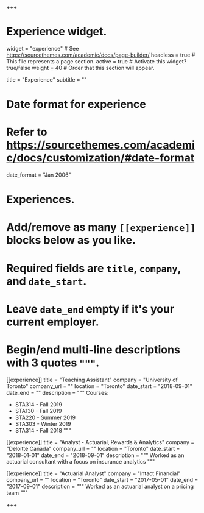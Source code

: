 +++
# Experience widget.
widget = "experience"  # See https://sourcethemes.com/academic/docs/page-builder/
headless = true  # This file represents a page section.
active = true  # Activate this widget? true/false
weight = 40  # Order that this section will appear.

title = "Experience"
subtitle = ""

# Date format for experience
#   Refer to https://sourcethemes.com/academic/docs/customization/#date-format
date_format = "Jan 2006"

# Experiences.
#   Add/remove as many `[[experience]]` blocks below as you like.
#   Required fields are `title`, `company`, and `date_start`.
#   Leave `date_end` empty if it's your current employer.
#   Begin/end multi-line descriptions with 3 quotes `"""`.

[[experience]]
  title = "Teaching Assistant"
  company = "University of Toronto"
  company_url = ""
  location = "Toronto"
  date_start = "2018-09-01"
  date_end = ""
  description = """
  Courses:

  * STA314 - Fall 2019
  * STA130 - Fall 2019
  * STA220 - Summer 2019
  * STA303 - Winter 2019
  * STA314 - Fall 2018
  """

[[experience]]
  title = "Analyst - Actuarial, Rewards & Analytics"
  company = "Deloitte Canada"
  company_url = ""
  location = "Toronto"
  date_start = "2018-01-01"
  date_end = "2018-09-01"
  description = """
  Worked as an actuarial consultant with a focus on insurance analytics
  """

[[experience]]
  title = "Actuarial Analyst"
  company = "Intact Financial"
  company_url = ""
  location = "Toronto"
  date_start = "2017-05-01"
  date_end = "2017-09-01"
  description = """
  Worked as an actuarial analyst on a pricing team
  """


+++
